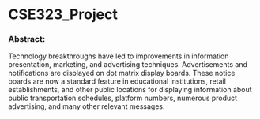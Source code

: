 # CSE323_Project

###  Abstract:
Technology breakthroughs have led to improvements in information presentation, marketing, and advertising techniques. Advertisements and notifications are displayed on dot matrix display boards. These notice boards are now a standard feature in educational institutions, retail 
establishments, and other public locations for displaying information about public transportation schedules, platform numbers, numerous product advertising, and many other relevant messages.
